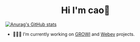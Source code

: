 <h1 align="center">Hi I'm cao👋</h1>

[![Anurag's GitHub stats](https://github-readme-stats.vercel.app/api?username=kaoritokashiki)](https://github.com/anuraghazra/github-readme-stats)

- 👩🏼‍💻 I’m currently working on [GROWI](https://growi.org/ja/) and [Webev]() projects.
